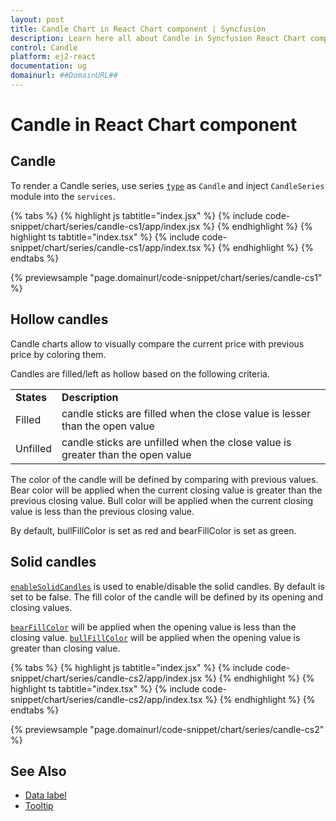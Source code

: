 ```yaml
---
layout: post
title: Candle Chart in React Chart component | Syncfusion
description: Learn here all about Candle in Syncfusion React Chart component of Syncfusion Essential JS 2 and more.
control: Candle
platform: ej2-react
documentation: ug
domainurl: ##DomainURL##
---
```

# Candle in React Chart component

## Candle

To render a Candle series, use series [`type`](https://ej2.syncfusion.com/react/documentation/api/chart/series/#type) as `Candle` and inject `CandleSeries` module into the `services`.

{% tabs %}
{% highlight js tabtitle="index.jsx" %}
{% include code-snippet/chart/series/candle-cs1/app/index.jsx %}
{% endhighlight %}
{% highlight ts tabtitle="index.tsx" %}
{% include code-snippet/chart/series/candle-cs1/app/index.tsx %}
{% endhighlight %}
{% endtabs %}

 {% previewsample "page.domainurl/code-snippet/chart/series/candle-cs1" %}

## Hollow candles

Candle charts allow to visually compare the current price with previous price by coloring them.

Candles are filled/left as hollow based on the following criteria.

<!-- markdownlint-disable MD033 -->

<table>
<tr>
<td><b>States</b></td>
<td><b>Description </b></td>
</tr>
<tr>
<td>Filled</td>
<td>candle sticks are filled when the close value is lesser than the open value</td>
</tr>
<tr>
<td>Unfilled</td>
<td>candle sticks are unfilled when the close value is greater than the open value</td>
</tr>
</table>

The color of the candle will be defined by comparing with previous values. Bear color will be applied when the current closing value is greater than the previous closing value. Bull color will be applied when the current closing value is less than the previous closing value.

By default, bullFillColor is set as red and bearFillColor is set as green.

## Solid candles

[`enableSolidCandles`](https://ej2.syncfusion.com/react/documentation/api/chart/series#enableSolidCandles-string) is used to enable/disable the solid candles. By default is set to be false. The fill color of the candle will be defined by its opening and closing values.

[`bearFillColor`](https://ej2.syncfusion.com/react/documentation/api/chart/series#bearFillColor-string) will be applied when the opening value is less than the closing value.
[`bullFillColor`](https://ej2.syncfusion.com/react/documentation/api/chart/series#bullFillColor-string) will be applied when the opening value is greater than closing value.

{% tabs %}
{% highlight js tabtitle="index.jsx" %}
{% include code-snippet/chart/series/candle-cs2/app/index.jsx %}
{% endhighlight %}
{% highlight ts tabtitle="index.tsx" %}
{% include code-snippet/chart/series/candle-cs2/app/index.tsx %}
{% endhighlight %}
{% endtabs %}

 {% previewsample "page.domainurl/code-snippet/chart/series/candle-cs2" %}

## See Also

* [Data label](./data-labels/)
* [Tooltip](./tool-tip/)
